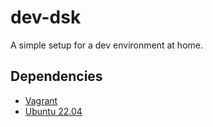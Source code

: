 # dev-dsk
A simple setup for a dev environment at home.

## Dependencies
* [Vagrant](https://www.vagrantup.com/)
* [Ubuntu 22.04](https://app.vagrantup.com/bento/boxes/ubuntu-22.04)
